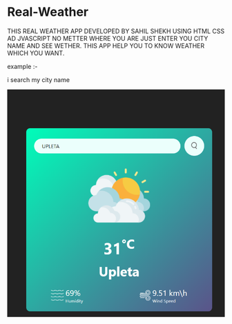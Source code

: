 # Real-Weather
THIS REAL WEATHER APP DEVELOPED BY SAHIL SHEKH USING HTML CSS AD JVASCRIPT NO METTER WHERE YOU ARE JUST ENTER YOU CITY NAME AND SEE WETHER. THIS APP HELP YOU TO KNOW WEATHER WHICH YOU WANT.

example :- 

i search my city name

!['image load'](https://github.com/sahilshekh541/Real-Weather/blob/main/Screenshot%202024-07-02%20162207.png)
